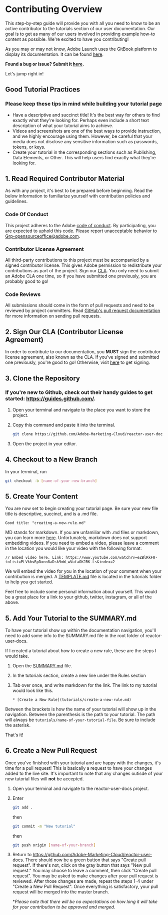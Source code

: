 # Contributing Overview

This step-by-step guide will provide you with all you need to know to be an active contributor to the tutorials section of our user documentation. Our goal is to get as many of our users involved in providing example how-to content as possible. We're excited to have you contributing!

As you may or may not know, Adobe Launch uses the GitBook platform to display its documentation. It can be found [here](https://docs.adobelaunch.com/ "Adobe Launch Documentation").

**Found a bug or issue? Submit it [here](https://github.com/Adobe-Marketing-Cloud/reactor-user-docs/issues/new "Report new bug or issue").**

Let's jump right in!

## Good Tutorial Practices

### Please keep these tips in mind while building your tutorial page

- Have a descriptive and succinct title! It's the best way for others to find exactly what they're looking for. Perhaps even include a short text description of what your tutorial aims to achieve.
- Videos and screenshots are one of the best ways to provide instruction, and we highly encourage using them. However, be careful that your media does not disclose any sensitive information such as passwords, tokens, or keys.
- Create your tutorial in the corresponding sections such as Publishing, Data Elements, or Other. This will help users find exactly what they're looking for.

## 1. Read Required Contributor Material

As with any project, it's best to be prepared before beginning. Read the below information to familiarize yourself with contribution policies and guidelines.

### Code Of Conduct

 This project adheres to the Adobe [code of conduct](CODE_OF_CONDUCT.md). By participating, you are expected to uphold this code. Please report unacceptable behavior to Grp-opensourceoffice@adobe.com.

### Contributor License Agreement

 All third-party contributions to this project must be accompanied by a signed contributor license. This gives Adobe permission to redistribute your contributions as part of the project. Sign our [CLA](http://opensource.adobe.com/cla.html). You only need to submit an Adobe CLA one time, so if you have submitted one previously, you are probably good to go!

### Code Reviews

 All submissions should come in the form of pull requests and need to be reviewed by project committers. Read [GitHub's pull request documentation](https://help.github.com/articles/about-pull-requests/) for more information on sending pull requests.

## 2. Sign Our CLA (Contributor License Agreement)

In order to contribute to our documentation, you **MUST** sign the contributor license agreement, also known as the CLA. If you've signed and submitted one previously, you're good to go! Otherwise, visit [here](http://opensource.adobe.com/cla.html) to get signing.

## 3. Clone the Repository

### If you're new to Github, check out their handy guides to get started: <https://guides.github.com/>.

1. Open your terminal and navigate to the place you want to store the project.
2. Copy this command and paste it into the terminal.  

    ```bash
    git clone https://github.com/Adobe-Marketing-Cloud/reactor-user-docs.git
    ```

3. Open the project in your editor.

## 4. Checkout to a New Branch

In your terminal, run

```bash
git checkout -b [name-of-your-new-branch]
```

## 5. Create Your Content  

You are now set to begin creating your tutorial page. Be sure your new file title is descriptive, succinct, and is a .md file.

    Good title: "creating-a-new-rule.md"

MD stands for markdown. If you are unfamiliar with .md files or markdown, you can learn more [here](https://guides.github.com/features/mastering-markdown/). Unfortunately, markdown does not support embedding videos. If you need to embed a video, please leave a comment in the location you would like your video with the following format:

```plain
// Embed video here. Link: https://www.youtube.com/watch?v=eZBlRkF0-tolist=PLVkhvRpDxnn8aDsk9mW_wVufaOKJRK-Ls&index=2
```

We will embed the video for you in the location of your comment when your contribution is merged. A [TEMPLATE.md](./TEMPLATE.md) file is located in the tutorials folder to help you get started.

Feel free to include some personal information about yourself. This would be a great place for a link to your github, twitter, instagram, or all of the above.

## 5. Add Your Tutorial to the SUMMARY.md

To have your tutorial show up within the documentation navigation, you'll need to add some info to the SUMMARY.md file in the root folder of reactor-user-docs.

If I created a tutorial about how to create a new rule, these are the steps I would take.

1. Open the [SUMMARY.md](../SUMMARY.md) file.

2. In the tutorials section, create a new line under the Rules section

3. Tab over once, and write markdown for the link. The link to my tutorial would look like this.

    ```* [Create a New Rule](tutorials/create-a-new-rule.md)```

Between the brackets is how the name of your tutorial will show up in the navigation. Between the parenthesis is the path to your tutorial. The path will always be `tutorials/name-of-your-tutorial-file`. Be sure to include the asterisk.

That's it!

## 6. Create a New Pull Request

Once you've finished with your tutorial and are happy with the changes, it's time for a pull request! This is basically a request to have your changes added to the live site. It's important to note that any changes outisde of your new tutorial files will **not** be accepted.

1. Open your terminal and navigate to the reactor-user-docs project.
2. Enter

    ```bash
    git add .
    ```
    then
    ```bash
    git commit -m "New tutorial"
    ```
    then
    ```bash
    git push origin [name-of-your-branch]
    ```

3. Return to <https://github.com/Adobe-Marketing-Cloud/reactor-user-docs>. There should now be a green button that says "Create pull request". If there's not, click on the gray button that says "New pull request." You may choose to leave a comment, then click "Create pull request". You may be asked to make changes after your pull request is reviewed. After those changes are made, repeat the steps 1-4 under "Create a New Pull Request". Once everything is satisfactory, your pull request will be merged into the master branch.

    **Please note that there will be no expectations on how long it will take for your contribution to be approved and merged.*
